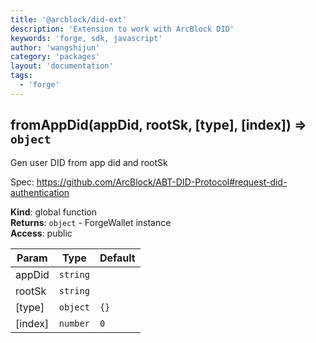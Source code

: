 ```yaml
---
title: '@arcblock/did-ext'
description: 'Extension to work with ArcBlock DID'
keywords: 'forge, sdk, javascript'
author: 'wangshijun'
category: 'packages'
layout: 'documentation'
tags:
  - 'forge'
---
```



## fromAppDid(appDid, rootSk, [type], [index]) ⇒ `object`

Gen user DID from app did and rootSk

Spec: <https://github.com/ArcBlock/ABT-DID-Protocol#request-did-authentication>

**Kind**: global function  
**Returns**: `object` - ForgeWallet instance  
**Access**: public  

| Param   | Type     | Default |
| ------- | -------- | ------- |
| appDid  | `string` |         |
| rootSk  | `string` |         |
| [type]  | `object` | `{}`    |
| [index] | `number` | `0`     |

  